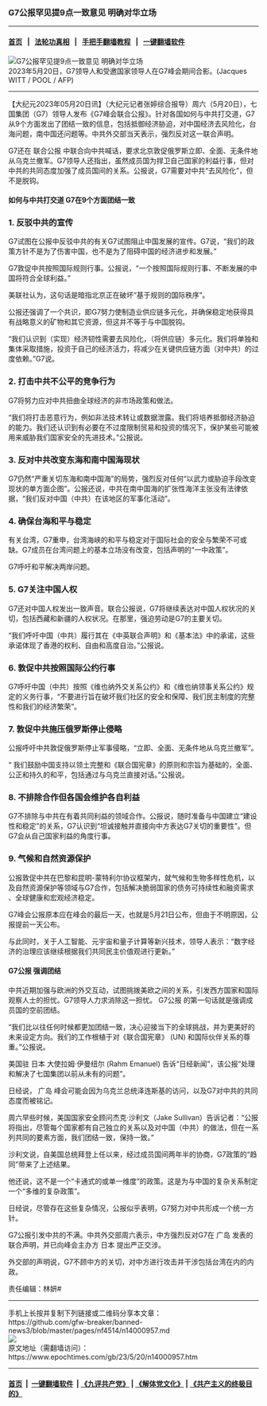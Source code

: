 ### G7公报罕见提9点一致意见 明确对华立场
------------------------

#### [首页](https://github.com/gfw-breaker/banned-news3/blob/master/README.md) &nbsp;&nbsp;|&nbsp;&nbsp; [法轮功真相](https://github.com/begood0513/basic/blob/master/README.md)  &nbsp;&nbsp;|&nbsp;&nbsp; [手把手翻墙教程](https://github.com/gfw-breaker/guides/wiki)  &nbsp;&nbsp;|&nbsp;&nbsp; [一键翻墙软件](https://github.com/gfw-breaker/nogfw/blob/master/README.md)  



<div><img alt="G7公报罕见提9点一致意见 明确对华立场" class="attachment-djy_600_400 size-djy_600_400 wp-post-image" src="https://i.epochtimes.com/assets/uploads/2023/05/id14000971-33FM799-600x400.jpg"/>
<div class="caption">
 2023年5月20日，G7领导人和受邀国家领导人在G7峰会期间合影。(Jacques WITT / POOL / AFP)
</div></div><hr/>


<div><p>
 【大纪元2023年05月20日讯】（大纪元记者张婷综合报导）周六（5月20日），七国集团（G7）领导人发布《G7峰会联合公报》。针对各国如何与中共打交道，G7从9个方面发出了团结一致的信息，包括抵御经济胁迫，对中国经济去风险化，台海问题，南中国还问题等。中共外交部当天表示，强烈反对这一联合声明。
</p>
<p>
 G7还在
 <ok href="https://www.whitehouse.gov/briefing-room/statements-releases/2023/05/20/g7-hiroshima-leaders-communique/">
  联合公报
 </ok>
 中联合向中共喊话，要求北京敦促俄罗斯立即、全面、无条件地从乌克兰撤军。G7领导人还指出，虽然成员国为捍卫自己国家的利益行事，但对中共的共同态度加强了成员国间的关系。公报说，G7需要对中共“去风险化”，但不是脱钩。
</p>
<h4>
 如何与中共打交道 G7在9个方面团结一致
</h4>
<h3>
 1. 反驳中共的宣传
</h3>
<p>
 G7试图在公报中反驳中共的有关G7试图阻止中国发展的宣传。G7说，“我们的政策方针不是为了伤害中国，也不是为了阻碍中国的经济进步和发展。”
</p>
<p>
 G7敦促中共按照国际规则行事。公报说，“一个按照国际规则行事、不断发展的中国将符合全球利益。”
</p>
<p>
 美联社认为，这句话是暗指北京正在破坏“基于规则的国际秩序”。
</p>
<p>
 公报还强调了一个共识，即G7努力使制造业供应链多元化，并确保稳定地获得具有战略意义的矿物和其它资源，但这并不等于与中国脱钩。
</p>
<p>
 “我们认识到（实现）经济韧性需要去风险化，（将供应链）多元化。我们将单独和集体采取措施，投资于自己的经济活力，将减少在关键供应链方面（对中共）的过度依赖。”G7说。
</p>
<h3>
 2. 打击中共不公平的竞争行为
</h3>
<p>
 G7将努力应对中共扭曲全球经济的非市场政策和做法。
</p>
<p>
 “我们将打击恶意行为，例如非法技术转让或数据泄露。我们将培养抵御经济胁迫的能力。我们还认识到有必要在不过度限制贸易和投资的情况下，保护某些可能被用来威胁我们国家安全的先进技术。”公报说。
</p>
<h3>
 3. 反对中共改变东海和南中国海现状
</h3>
<p>
 G7仍然“严重关切东海和南中国海”的局势，强烈反对任何“以武力或胁迫手段改变现状的单方面企图”。公报还说，中共在南中国海的扩张性海洋主张没有法律依据，“我们反对中国（中共）在该地区的军事化活动”。
</p>
<h3>
 4. 确保台海和平与稳定
</h3>
<p>
 有关台湾，G7重申，台湾海峡的和平与稳定对于国际社会的安全与繁荣不可或缺。G7成员在台湾问题上的基本立场没有改变，包括声明的“一中政策”。
</p>
<p>
 G7呼吁和平解决两岸问题。
</p>
<h3>
 5. G7关注中国人权
</h3>
<p>
 G7还对中国人权发出一致声音。联合公报说，G7将继续表达对中国人权状况的关切，包括西藏和新疆的人权状况。在那里，强迫劳动是G7的主要关切。
</p>
<p>
 “我们呼吁中国（中共）履行其在《中英联合声明》和《基本法》中的承诺，这些承诺体现了香港的权利、自由和高度自治。”公报说。
</p>
<h3>
 6. 敦促中共按照国际公约行事
</h3>
<p>
 G7呼吁中国（中共）按照《维也纳外交关系公约》和《维也纳领事关系公约》规定的义务行事，“不要进行旨在破坏我们社区的安全和保障、我们民主制度的完整性和我们的经济繁荣”。
</p>
<h3>
 7. 敦促中共施压俄罗斯停止侵略
</h3>
<p>
 公报呼吁中共敦促俄罗斯停止军事侵略，“立即、全面、无条件地从乌克兰撤军”。
</p>
<p>
 “ 我们鼓励中国支持以领土完整和《联合国宪章》的原则和宗旨为基础的，全面、公正和持久的和平，包括通过与乌克兰直接对话。”公报说。
</p>
<h3>
 8. 不排除合作但各国会维护各自利益
</h3>
<p>
 G7不排除与中共在有着共同利益的领域合作。公报说，随时准备与中国建立“建设性和稳定”的关系，G7认识到“坦诚接触并直接向中方表达G7关切的重要性”。但G7会从自己国家利益的角度行事。
</p>
<h3>
 9. 气候和自然资源保护
</h3>
<p>
 公报敦促中共在巴黎和昆明-蒙特利尔协议框架内，就气候和生物多样性危机，以及自然资源保护等领域与G7合作，包括解决脆弱国家的债务可持续性和融资需求 、全球健康和宏观经济稳定。
</p>
<p>
 G7峰会公报原本应在峰会的最后一天，也就是5月21日公布，但由于不明原因，公报提前一天公布。
</p>
<p>
 与此同时，关于人工智能、元宇宙和量子计算等新兴技术，领导人表示：“数字经济的治理应该继续根据我们共同民主价值观进行更新。”
</p>
<h4>
 <ok href="https://www.epochtimes.com/gb/tag/g7%E5%85%AC%E6%8A%A5.html">
  G7公报
 </ok>
 强调团结
</h4>
<p>
 中共近期加强与欧洲的外交互动，试图挑拨美欧之间的关系，引发西方国家和国际观察人士的担忧。G7领导人力求消除这一担忧。
 <ok href="https://www.epochtimes.com/gb/tag/g7%E5%85%AC%E6%8A%A5.html">
  G7公报
 </ok>
 的第一句话就是强调成员国的空前团结。
</p>
<p>
 “我们比以往任何时候都更加团结一致，决心迎接当下的全球挑战，并为更美好的未来设定方向。我们的工作根植于对《联合国宪章》 (UN) 和国际伙伴关系的尊重。”公报说。
</p>
<p>
 美国驻
 <ok href="https://www.epochtimes.com/gb/tag/%E6%97%A5%E6%9C%AC.html">
  日本
 </ok>
 大使拉姆‧伊曼纽尔 (Rahm Emanuel) 告诉“日经新闻”，该公报“处理和解决了七国集团以前从未有的问题”。
</p>
<p>
 日经说，
 <ok href="https://www.epochtimes.com/gb/tag/%E5%B9%BF%E5%B2%9B.html">
  广岛
 </ok>
 峰会可能会因为乌克兰总统泽连斯基的访问，以及G7对中共的共同态度而被铭记。
</p>
<p>
 周六早些时候，美国国家安全顾问杰克‧沙利文（Jake Sullivan）告诉记者：“公报将指出，尽管每个国家都有自己独立的关系以及对中国（中共）的做法，但在一系列共同的要素方面，我们团结一致，保持一致。”
</p>
<p>
 沙利文说，自美国总统拜登上任以来，经过成员国间两年半的协商，G7政策的“趋同”带来了上述结果。
</p>
<p>
 他还说，这不是一个“卡通式的或单一维度”的政策。这是为与中国的复杂关系制定一个“多维的复杂政策”。
</p>
<p>
 日经说，尽管存在这些复杂情况，公报似乎表明，G7努力对中共形成一个统一方针。
</p>
<p>
 G7公报引发中共的不满。中共外交部周六表示，中方强烈反对G7在
 <ok href="https://www.epochtimes.com/gb/tag/%E5%B9%BF%E5%B2%9B.html">
  广岛
 </ok>
 发表的联合声明，并已向峰会主办方
 <ok href="https://www.epochtimes.com/gb/tag/%E6%97%A5%E6%9C%AC.html">
  日本
 </ok>
 提出严正交涉。
</p>
<p>
 外交部的声明说，G7不顾中方的关切，对中方进行攻击并干涉包括台湾在内的内政。
</p>
<p>
 责任编辑：林妍#
</p>
</div>
<hr/>
手机上长按并复制下列链接或二维码分享本文章：<br/>
https://github.com/gfw-breaker/banned-news3/blob/master/pages/nf4514/n14000957.md <br/>
<a href='https://github.com/gfw-breaker/banned-news3/blob/master/pages/nf4514/n14000957.md'><img src='https://github.com/gfw-breaker/banned-news3/blob/master/pages/nf4514/n14000957.md.png'/></a> <br/>
原文地址（需翻墙访问）：https://www.epochtimes.com/gb/23/5/20/n14000957.htm


------------------------
#### [首页](https://github.com/gfw-breaker/banned-news3/blob/master/README.md) &nbsp;|&nbsp; [一键翻墙软件](https://github.com/gfw-breaker/nogfw/blob/master/README.md) &nbsp;| [《九评共产党》](https://github.com/gfw-breaker/9ping.md/blob/master/README.md#九评之一评共产党是什么) | [《解体党文化》](https://github.com/gfw-breaker/jtdwh.md/blob/master/README.md) | [《共产主义的终极目的》](https://github.com/gfw-breaker/gczydzjmd.md/blob/master/README.md)


<img src='http://gfw-breaker.win/banned-news3/pages/nf4514/n14000957.md' width='0px' height='0px'/>